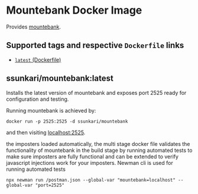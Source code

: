 # Mountebank Docker Image

Provides [mountebank](http://www.mbtest.org/).

## Supported tags and respective `Dockerfile` links
 * [`latest` (Dockerfile)](https://github.com/ssunkari/mountebank-docker/blob/master/Dockerfile)

## ssunkari/mountebank:latest

Installs the latest version of mountebank and exposes port 2525 ready for
configuration and testing.

Running mountebank is achieved by:

    docker run -p 2525:2525 -d ssunkari/mountebank

and then visiting [localhost:2525](http://localhost:2525).

the imposters loaded automatically, the multi stage docker file validates the functionality of mountebank in the build stage by running automated tests to make sure imposters are fully functional and can be extended to verify javascript injections work for your imposters. Newman cli is used for running automated tests

    npx newman run /postman.json --global-var "mountebank=localhost" --global-var "port=2525"
  
